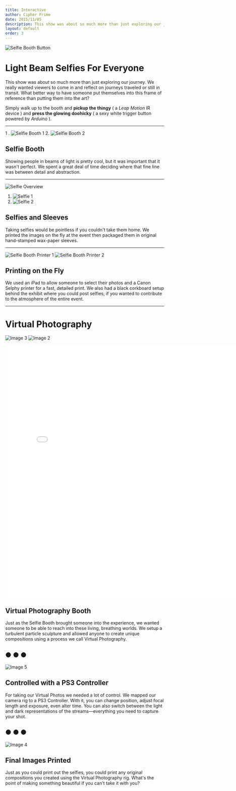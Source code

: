 ```yaml
---
title: Interactive
author: Cipher Prime
date: 2015/11/05
description: This show was about so much more than just exploring our journey. We really wanted viewers to come in and reflect on journeys traveled or still in transit. What better way to have someone put themselves into this frame of reference than putting them into the art?
layout: default
order: 3
---
```


![Selfie Booth Button]

# Light Beam Selfies For Everyone
This show was about so much more than just exploring our journey. We really wanted viewers to come in and reflect on journeys traveled or still in transit. What better way to have someone put themselves into this frame of reference than putting them into the art?

Simply walk up to the booth and **pickup the thingy** ( a *Leap Motion* IR device ) and **press the glowing doohicky** ( a sexy white trigger button powered by *Arduino* ).

***

1 . ![Selfie Booth 1]
2. ![Selfie Booth 2]



## Selfie Booth
Showing people in beams of light is pretty cool, but it was important that it wasn't perfect. We spent a great deal of time deciding where that fine line was between detail and abstraction.

***

![Selfie Overview]

1. ![Selfie 1]
2. ![Selfie 2]

## Selfies and Sleeves
Taking selfies would be pointless if you couldn't take them home. We printed the images on the fly at the event then packaged them in original hand-stamped wax-paper sleeves.

***

![Selfie Booth Printer 1]
![Selfie Booth Printer 2]

## Printing on the Fly
We used an iPad to allow someone to select their photos and a Canon Selphy printer for a fast, detailed print. We also had a black corkboard setup behind the exhibit where you could post selfies, if you wanted to contribute to the atmosphere of the entire event.

***

# Virtual Photography

![Image 3]
![Image 2]

<p>
<iframe src="//player.vimeo.com/video/143431593?&loop=1" width="800" height="800" frameborder="0" webkitallowfullscreen mozallowfullscreen allowfullscreen></iframe>
</p>

## Virtual Photography Booth
Just as the Selfie Booth brought someone into the experience, we wanted someone to be able to reach into these living, breathing worlds. We setup a turbulent particle sculpture and allowed anyone to create unique compositions using a process we call Virtual Photography.



## &#9679; &#9679; &#9679;

![Image 5]
## Controlled with a PS3 Controller
For taking our Virtual Photos we needed a lot of control. We mapped our camera rig to a PS3 Controller. With it, you can change position, adjust focal length and exposure, even alter time. You can also switch between the light and dark representations of the streams&mdash;everything you need to capture your shot.

## &#9679; &#9679; &#9679;

![Image 4]
## Final Images Printed
Just as you could print out the selfies, you could print any original compositions you created using the Virtual Photography rig. What's the point of making something beautiful if you can't take it with you?


[Image 2]: /img/interactive/photo/photo_booth_shoulder.jpg
[Image 3]: /img/interactive/photo/photo_booth_overview.jpg
[Image 4]: /img/interactive/photo/photo_booth_shots.jpg
[Image 5]: /img/interactive/photo/photo_booth_controller.jpg



[Selfie Overview]: /img/interactive/selfie/selfie_overview.jpg
[Selfie 1]: /img/interactive/selfie/selfie_1.jpg
[Selfie 2]: /img/interactive/selfie/selfie_2.jpg
[Selfie Booth 1]: /img/interactive/selfie/selfie_booth_1.jpg
[Selfie Booth 2]: /img/interactive/selfie/selfie_demo.gif
[Selfie Booth Button]: /img/interactive/selfie/selfie_booth_button.jpg

[Selfie Booth Printer 1]: /img/interactive/selfie/selfie_booth_printing_1.jpg
[Selfie Booth Printer 2]: /img/interactive/selfie/selfie_booth_printing_2.jpg

[Image 21]: /img/interactive/selfie/IMG_2145.JPG

